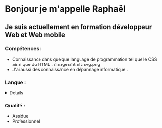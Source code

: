 # Bonjour je m'appelle Raphaël #
## Je suis actuellement en formation développeur Web et Web mobile ##

### Compétences : ###
 - Connaissance dans quelque language de programmation tel que le CSS ainsi que du HTML . /images/html5.svg.png
 - J'ai aussi des connaissance en dépannage informatique .

### Langue : ###
<details>
 
 | Langue   | Maîtrise |
 |----------|----------|
 | Anglais  | Moyen    |

 </details>

### Qualité : ###
 - Assidue
 - Professionnel 
<!---
raphael-safra/raphael-safra is a ✨ special ✨ repository because its `README.md` (this file) appears on your GitHub profile.
You can click the Preview link to take a look at your changes.
--->

